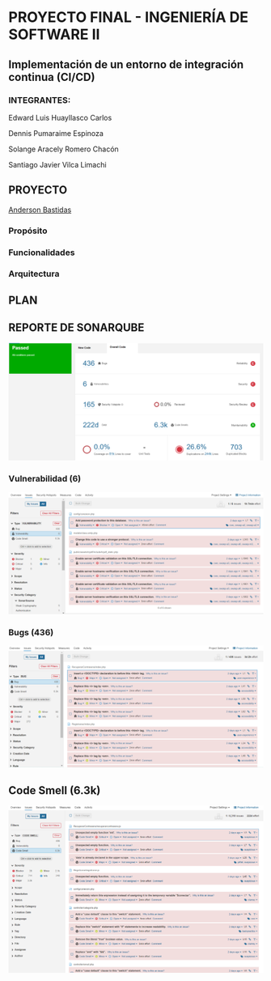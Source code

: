 # PROYECTO FINAL - INGENIERÍA DE SOFTWARE II
## Implementación de un entorno de integración continua (CI/CD)
### INTEGRANTES:
Edward Luis Huayllasco Carlos

Dennis Pumaraime Espinoza

Solange Aracely Romero Chacón

Santiago Javier Vilca Limachi

## PROYECTO
[Anderson Bastidas](https://github.com/Anders87x/Tutorial_MesaDePartes) 

### Propósito
### Funcionalidades
### Arquitectura

## PLAN

## REPORTE DE SONARQUBE
![reporte](Imagenes/sonarQube.png)

### Vulnerabilidad (6)
![reporteV](Imagenes/Vulnerabilidad.png)
### Bugs (436)
![reporteB](Imagenes/Bugs.png)
## Code Smell (6.3k)
![reporteCS](Imagenes/codeSmell.png)
